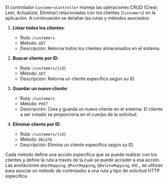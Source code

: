 El controlador `CustomersController` maneja las operaciones CRUD (Crear, Leer, Actualizar, Eliminar) relacionadas con los clientes (`Customers`) en la aplicación. A continuación se detallan las rutas y métodos asociados:

1. **Listar todos los clientes**:
   - Ruta: `/customers`
   - Método: `GET`
   - Descripción: Retorna todos los clientes almacenados en el sistema.

2. **Buscar cliente por ID**:
   - Ruta: `/customers/{id}`
   - Método: `GET`
   - Descripción: Retorna un cliente específico según su ID.

3. **Guardar un nuevo cliente**:
   - Ruta: `/customers`
   - Método: `POST`
   - Descripción: Crea y guarda un nuevo cliente en el sistema. El cliente a ser creado se proporciona en el cuerpo de la solicitud.

4. **Eliminar cliente por ID**:
   - Ruta: `/customers/{id}`
   - Método: `DELETE`
   - Descripción: Elimina un cliente específico según su ID.

Cada método define una acción específica que se puede realizar con los clientes y define la ruta a través de la cual se puede acceder a esa acción. Las anotaciones `@GetMapping`, `@PostMapping`, `@DeleteMapping`, etc., se utilizan para asociar un método de controlador a una ruta y tipo de solicitud HTTP específica.

